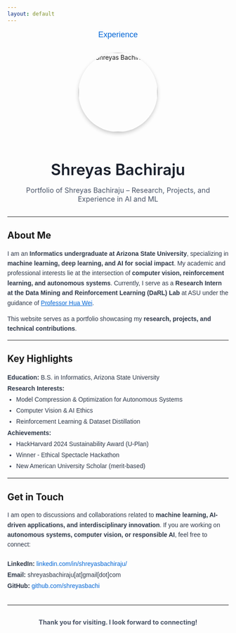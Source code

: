 ```yaml
---
layout: default
---
```


<!-- Navigation Bar -->
<nav style="text-align: center; margin-bottom: 30px; font-family: Arial, sans-serif;">
  <a href="experience.md" style="margin: 0 20px; font-size: 18px; text-decoration: none; color: #0366d6; border-bottom: 2px solid transparent; padding-bottom: 5px;">
    Experience
  </a>
</nav>

<!-- Profile Photo (centered with circular styling) -->
<div style="text-align: center; margin-bottom: 30px;">
  <img src="files/profile_pic.png" alt="Shreyas Bachiraju" style="width: 180px; height: 180px; border-radius: 50%; object-fit: cover; box-shadow: 0 4px 8px rgba(0, 0, 0, 0.2); margin-bottom: 15px;" />
</div>

<!-- Header Section -->
<h1 style="text-align: center; font-size: 2.2rem; font-weight: 600; margin-bottom: 10px; color: #1a202c;">Shreyas Bachiraju</h1>
<p style="text-align: center; font-size: 1rem; color: #4a5568; margin-bottom: 30px;">
  Portfolio of Shreyas Bachiraju – Research, Projects, and Experience in AI and ML
</p>

---

## About Me

<div style="font-family: Arial, sans-serif; line-height: 1.6; color: #2d3748;">
  I am an <span style="font-weight: 600;">Informatics undergraduate at Arizona State University</span>, specializing in 
  <span style="font-weight: 600;">machine learning, deep learning, and AI for social impact</span>. My academic and professional interests lie at the intersection of <span style="font-weight: 600;">computer vision, reinforcement learning, and autonomous systems</span>. Currently, I serve as a <span style="font-weight: 600;">Research Intern at the Data Mining and Reinforcement Learning (DaRL) Lab</span> at ASU under the guidance of 
  <a href="https://www.public.asu.edu/~hwei27/index.html" style="color: #0366d6;">Professor Hua Wei</a>.

  This website serves as a portfolio showcasing my <span style="font-weight: 600;">research, projects, and technical contributions</span>.
</div>

---

## Key Highlights

<ul style="font-family: Arial, sans-serif; line-height: 1.8; color: #2d3748; list-style: none; padding: 0;">
  <li>
    <strong>Education:</strong> B.S. in Informatics, Arizona State University
  </li>
  <li>
    <strong>Research Interests:</strong>
    <ul style="list-style: disc; margin-left: 20px; padding-left: 0;">
      <li>Model Compression & Optimization for Autonomous Systems</li>
      <li>Computer Vision & AI Ethics</li>
      <li>Reinforcement Learning & Dataset Distillation</li>
    </ul>
  </li>
  <li>
    <strong>Achievements:</strong>
    <ul style="list-style: disc; margin-left: 20px; padding-left: 0;">
      <li>HackHarvard 2024 Sustainability Award (U-Plan)</li>
      <li>Winner - Ethical Spectacle Hackathon</li>
      <li>New American University Scholar (merit-based)</li>
    </ul>
  </li>
</ul>

---

## Get in Touch

<p style="font-family: Arial, sans-serif; line-height: 1.6; color: #2d3748; margin-bottom: 20px;">
  I am open to discussions and collaborations related to <span style="font-weight: 600;">machine learning, AI-driven applications, and interdisciplinary innovation</span>. If you are working on <span style="font-weight: 600;">autonomous systems, computer vision, or responsible AI</span>, feel free to connect:
</p>

<ul style="font-family: Arial, sans-serif; line-height: 1.8; color: #2d3748; list-style: none; padding: 0; margin-bottom: 30px;">
  <li>
    <strong>LinkedIn:</strong> 
    <a href="https://www.linkedin.com/in/shreyasbachiraju/" style="color: #0366d6; text-decoration: none;">
      linkedin.com/in/shreyasbachiraju/
    </a>
  </li>
  <li>
    <strong>Email:</strong> shreyasbachiraju[at]gmail[dot]com
  </li>
  <li>
    <strong>GitHub:</strong> 
    <a href="https://github.com/shreyasbachi" style="color: #0366d6; text-decoration: none;">
      github.com/shreyasbachi
    </a>
  </li>
</ul>

---

<p style="text-align: center; font-size: 0.9rem; color: #4a5568; margin-top: 30px;">
  <strong>Thank you for visiting. I look forward to connecting!</strong>
</p>
